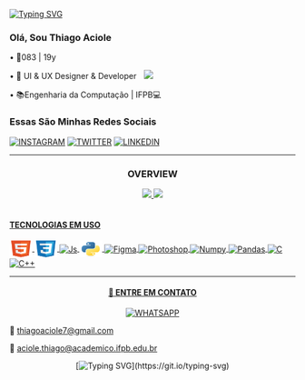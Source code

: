 <div align="left">

[![Typing SVG](https://readme-typing-svg.herokuapp.com?color=%2336BCF7&center=true&vCenter=true&lines=<SEJA+BEM+VINDO>)](https://git.io/typing-svg)

</div>
   
### Olá, Sou Thiago Aciole 
   
   • 🌵083 | 19y
    
   • 🍟 UI & UX Designer & Developerㅤ<img  height="30" src=https://upload.wikimedia.org/wikipedia/commons/thumb/9/90/IFood_logo.svg/1200px-IFood_logo.svg.png> 
    
   • 📚Engenharia da Computação | IFPB💻

### Essas São Minhas Redes Sociais
    
    
[![INSTAGRAM](https://img.shields.io/badge/Instagram-E4405F?style=for-the-badge&logo=instagram&logoColor=white
)](https://www.instagram.com/thiago.aciole/)
[![TWITTER](https://img.shields.io/badge/Twitter-1DA1F2?style=for-the-badge&logo=twitter&logoColor=white
)](https://twitter.com/thiagoaciole6)
[![LINKEDIN](https://img.shields.io/badge/LinkedIn-0077B5?style=for-the-badge&logo=linkedin&logoColor=white)
](https://www.linkedin.com/in/thiago-aciole-7a614916a/)

-------

    
<div align="center">
  
   ### **OVERVIEW**
    
  <a href="https://github.com/ThiagoAciole">
  <img height="140em" src="https://github-readme-stats.vercel.app/api?username=ThiagoAciole&show_icons=true&theme=tokyonight&include_all_commits=true&count_private=true"/>
  <img height="140em" src="https://github-readme-stats.vercel.app/api/top-langs/?username=ThiagoAciole&layout=compact&langs_count=7&theme=tokyonight"/>
</div>

<div style="display: inline_block"><br>
  
  #### TECNOLOGIAS EM USO

  <img align="center" alt="HTML" height="30" width="40" src="https://raw.githubusercontent.com/devicons/devicon/master/icons/html5/html5-original.svg">
  <img align="center" alt="CSS" height="30" width="40" src="https://raw.githubusercontent.com/devicons/devicon/master/icons/css3/css3-original.svg">
  <img align="center" alt="Js" height="30" width="40" src="https://cdn.jsdelivr.net/gh/devicons/devicon/icons/javascript/javascript-original.svg" > 
  <img align="center" alt="Python" height="30" width="40" src="https://raw.githubusercontent.com/devicons/devicon/master/icons/python/python-original.svg">
  <img align="center" alt="Figma" height="30" width="40" src="https://cdn.jsdelivr.net/gh/devicons/devicon/icons/figma/figma-original.svg"  />
  <img align="center" alt="Photoshop" height="30" width="40" src="https://cdn.jsdelivr.net/gh/devicons/devicon/icons/photoshop/photoshop-plain.svg" />
  <img align="center" alt="Numpy" height="30" width="40" src="https://cdn.jsdelivr.net/gh/devicons/devicon/icons/numpy/numpy-original.svg" />
  <img align="center" alt="Pandas" height="30" width="40" src="https://cdn.jsdelivr.net/gh/devicons/devicon/icons/pandas/pandas-original.svg" />
  <img align="center" alt="C" height="30" width="40" src="https://cdn.jsdelivr.net/gh/devicons/devicon/icons/c/c-original.svg" />
  <img align="center" alt="C++" height="30" width="40" src="https://cdn.jsdelivr.net/gh/devicons/devicon/icons/cplusplus/cplusplus-original.svg"  />  

-------
<div align="center">
    
#### 💬 ENTRE EM CONTATO

[![WHATSAPP](https://img.shields.io/badge/WhatsApp-25D366?style=for-the-badge&logo=whatsapp&logoColor=white
)](https://api.whatsapp.com/send?phone=5583991771192) 

</div>

 📨 
<a href="mailto:thiagoaciole7@gmail.com?Subject=Título%20da%20mensagem">thiagoaciole7@gmail.com</a>

 📨 
<a href="mailto:aciole.thiago@academico.ifpb.edu.br
?Subject=Título%20da%20mensagem">aciole.thiago@academico.ifpb.edu.br
</a>

<div align="center">

[![Typing SVG](https://readme-typing-svg.herokuapp.com?color=%2336BCF7&center=true&vCenter=true&lines=VOLTE+SEMPRE!!!)](https://git.io/typing-svg)
